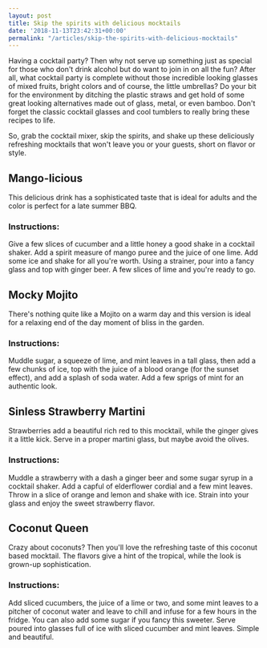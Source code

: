 ```yaml
---
layout: post
title: Skip the spirits with delicious mocktails
date: '2018-11-13T23:42:31+00:00'
permalink: "/articles/skip-the-spirits-with-delicious-mocktails"
---
```

<p>Having a cocktail party? Then why not serve up something just as special for those who don't drink alcohol but do want to join in on all the fun? After all, what cocktail party is complete without those incredible looking glasses of mixed fruits, bright colors and of course, the little umbrellas? Do your bit for the environment by ditching the plastic straws and get hold of some great looking alternatives made out of glass, metal, or even bamboo. Don't forget the classic cocktail glasses and cool tumblers to really bring these recipes to life.
</p>
<p>
So, grab the cocktail mixer, skip the spirits, and shake up these deliciously refreshing mocktails that won't leave you or your guests, short on flavor or style.
</p>
<h2>Mango-licious</h2>
<p>This delicious drink has a sophisticated taste that is ideal for adults and the color is perfect for a late summer BBQ.</p>
<h3>Instructions:</h3>
<p>Give a few slices of cucumber and a little honey a good shake in a cocktail shaker. Add a spirit measure of mango puree and the juice of one lime. Add some ice and shake for all you're worth. Using a strainer, pour into a fancy glass and top with ginger beer. A few slices of lime and you're ready to go.</p>
<h2>Mocky Mojito</h2>
<p>There's nothing quite like a Mojito on a warm day and this version is ideal for a relaxing end of the day moment of bliss in the garden.</p>
<h3>Instructions:</h3>
<p>Muddle sugar, a squeeze of lime, and mint leaves in a tall glass, then add a few chunks of ice, top with the juice of a blood orange (for the sunset effect), and add a splash of soda water. Add a few sprigs of mint for an authentic look.</p>
<h2>Sinless Strawberry Martini</h2>
<p>Strawberries add a beautiful rich red to this mocktail, while the ginger gives it a little kick. Serve in a proper martini glass, but maybe avoid the olives.</p>
<h3>Instructions:</h3>
<p>Muddle a strawberry with a dash a ginger beer and some sugar syrup in a cocktail shaker. Add a capful of elderflower cordial and a few mint leaves. Throw in a slice of orange and lemon and shake with ice. Strain into your glass and enjoy the sweet strawberry flavor.</p>
<h2>Coconut Queen</h2>
<p>Crazy about coconuts? Then you'll love the refreshing taste of this coconut based mocktail. The flavors give a hint of the tropical, while the look is grown-up sophistication.</p>
<h3>Instructions:</h3>
<p>Add sliced cucumbers, the juice of a lime or two, and some mint leaves to a pitcher of coconut water and leave to chill and infuse for a few hours in the fridge. You can also add some sugar if you fancy this sweeter. Serve poured into glasses full of ice with sliced cucumber and mint leaves. Simple and beautiful.</p>
